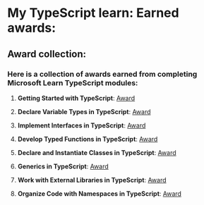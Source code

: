 # My TypeScript learn: Earned awards:

## Award collection:

### Here is a collection of awards earned from completing Microsoft Learn TypeScript modules:

1. **Getting Started with TypeScript**: [Award](https://learn.microsoft.com/api/achievements/share/en-us/swansii1-4977/74NQ78UZ?sharingId=6047C96CCF8C53C9)

2. **Declare Variable Types in TypeScript**: [Award](https://learn.microsoft.com/api/achievements/share/en-us/swansii1-4977/CFTWDLW9?sharingId=6047C96CCF8C53C9)

3. **Implement Interfaces in TypeScript**: [Award](https://learn.microsoft.com/en-us/users/swansii1-4977/achievements/2bxkxddv)

4. **Develop Typed Functions in TypeScript**: [Award](https://learn.microsoft.com/api/achievements/share/ru-ru/swansii1-4977/QTALMNDE?sharingId=6047C96CCF8C53C9)

5. **Declare and Instantiate Classes in TypeScript**: [Award](https://learn.microsoft.com/api/achievements/share/ru-ru/swansii1-4977/P5Z9RD24?sharingId=6047C96CCF8C53C9)

6. **Generics in TypeScript**: [Award](https://learn.microsoft.com/api/achievements/share/ru-ru/swansii1-4977/9XS27P4U?sharingId=6047C96CCF8C53C9)

7. **Work with External Libraries in TypeScript**: [Award](https://learn.microsoft.com/api/achievements/share/ru-ru/swansii1-4977/3RLM34WH?sharingId=6047C96CCF8C53C9)

8. **Organize Code with Namespaces in TypeScript**: [Award](https://learn.microsoft.com/api/achievements/share/ru-ru/swansii1-4977/FVUBZLCX?sharingId=6047C96CCF8C53C9)
